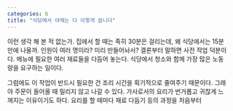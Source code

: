 ```yaml
---
categories: b
title: "식당에서 야채는 다 이렇게 씁니다"
---
```

이런 생각 해 본 적 없는가. 집에서 할 때는 족히 30분은 걸리는데, 왜 식당에서는 15분 만에 나올까. 인원이 여러 명이라? 미리 만들어놔서? 결론부터 말하면 사전 작업 덕분이다. 메뉴에 필요한 여러 재료들을 다듬어 놓는다. 식당에서 청소와 함께 가장 많은 노동량을 요구하는 일이다.

그럼에도 이 작업이 반드시 필요한 건 조리 시간을 획기적으로 줄여주기 때문이다. 그래야 주문이 들어올 때 밀리지 않고 나갈 수 있다. 가사로서의 요리가 번거롭고 귀찮게 느껴지는 이유이기도 하다. 요리를 할 때마다 재료 다듬기 등의 과정을 처음부터 